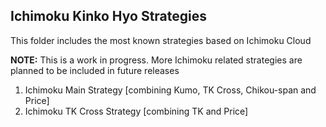 ## Ichimoku Kinko Hyo Strategies

This folder includes the most known strategies based on Ichimoku Cloud

__NOTE:__ This is a work in progress. More Ichimoku related strategies are planned to be included in future releases

1. Ichimoku Main Strategy [combining Kumo, TK Cross, Chikou-span and Price]
2. Ichimoku TK Cross Strategy [combining TK and Price]
